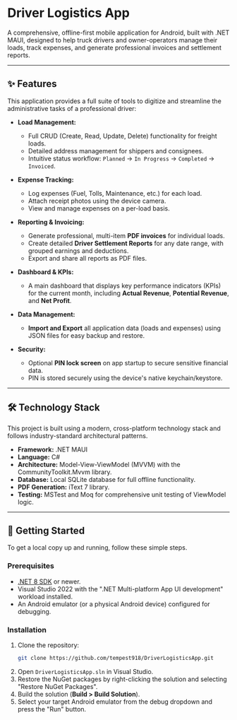 # Driver Logistics App

A comprehensive, offline-first mobile application for Android, built with .NET MAUI, designed to help truck drivers and owner-operators manage their loads, track expenses, and generate professional invoices and settlement reports.

---

## ✨ Features

This application provides a full suite of tools to digitize and streamline the administrative tasks of a professional driver:

* **Load Management:**
    * Full CRUD (Create, Read, Update, Delete) functionality for freight loads.
    * Detailed address management for shippers and consignees.
    * Intuitive status workflow: `Planned` -> `In Progress` -> `Completed` -> `Invoiced`.

* **Expense Tracking:**
    * Log expenses (Fuel, Tolls, Maintenance, etc.) for each load.
    * Attach receipt photos using the device camera.
    * View and manage expenses on a per-load basis.

* **Reporting & Invoicing:**
    * Generate professional, multi-item **PDF invoices** for individual loads.
    * Create detailed **Driver Settlement Reports** for any date range, with grouped earnings and deductions.
    * Export and share all reports as PDF files.

* **Dashboard & KPIs:**
    * A main dashboard that displays key performance indicators (KPIs) for the current month, including **Actual Revenue**, **Potential Revenue**, and **Net Profit**.

* **Data Management:**
    * **Import and Export** all application data (loads and expenses) using JSON files for easy backup and restore.

* **Security:**
    * Optional **PIN lock screen** on app startup to secure sensitive financial data.
    * PIN is stored securely using the device's native keychain/keystore.

---

## 🛠️ Technology Stack

This project is built using a modern, cross-platform technology stack and follows industry-standard architectural patterns.

* **Framework:** .NET MAUI
* **Language:** C#
* **Architecture:** Model-View-ViewModel (MVVM) with the CommunityToolkit.Mvvm library.
* **Database:** Local SQLite database for full offline functionality.
* **PDF Generation:** iText 7 library.
* **Testing:** MSTest and Moq for comprehensive unit testing of ViewModel logic.

---

## 🚀 Getting Started

To get a local copy up and running, follow these simple steps.

### Prerequisites

* [.NET 8 SDK](https://dotnet.microsoft.com/download/dotnet/8.0) or newer.
* Visual Studio 2022 with the ".NET Multi-platform App UI development" workload installed.
* An Android emulator (or a physical Android device) configured for debugging.

### Installation

1.  Clone the repository:
    ```sh
    git clone https://github.com/tempest918/DriverLogisticsApp.git
    ```
2.  Open `DriverLogisticsApp.sln` in Visual Studio.
3.  Restore the NuGet packages by right-clicking the solution and selecting "Restore NuGet Packages".
4.  Build the solution (**Build > Build Solution**).
5.  Select your target Android emulator from the debug dropdown and press the "Run" button.
